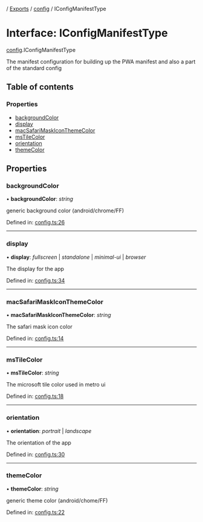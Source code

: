 [](../README.md) / [Exports](../modules.md) / [config](../modules/config.md) / IConfigManifestType

# Interface: IConfigManifestType

[config](../modules/config.md).IConfigManifestType

The manifest configuration for building up the PWA manifest
and also a part of the standard config

## Table of contents

### Properties

- [backgroundColor](config.iconfigmanifesttype.md#backgroundcolor)
- [display](config.iconfigmanifesttype.md#display)
- [macSafariMaskIconThemeColor](config.iconfigmanifesttype.md#macsafarimaskiconthemecolor)
- [msTileColor](config.iconfigmanifesttype.md#mstilecolor)
- [orientation](config.iconfigmanifesttype.md#orientation)
- [themeColor](config.iconfigmanifesttype.md#themecolor)

## Properties

### backgroundColor

• **backgroundColor**: *string*

generic background color (android/chrome/FF)

Defined in: [config.ts:26](https://github.com/onzag/itemize/blob/5fcde7cf/config.ts#L26)

___

### display

• **display**: *fullscreen* \| *standalone* \| *minimal-ui* \| *browser*

The display for the app

Defined in: [config.ts:34](https://github.com/onzag/itemize/blob/5fcde7cf/config.ts#L34)

___

### macSafariMaskIconThemeColor

• **macSafariMaskIconThemeColor**: *string*

The safari mask icon color

Defined in: [config.ts:14](https://github.com/onzag/itemize/blob/5fcde7cf/config.ts#L14)

___

### msTileColor

• **msTileColor**: *string*

The microsoft tile color used in metro ui

Defined in: [config.ts:18](https://github.com/onzag/itemize/blob/5fcde7cf/config.ts#L18)

___

### orientation

• **orientation**: *portrait* \| *landscape*

The orientation of the app

Defined in: [config.ts:30](https://github.com/onzag/itemize/blob/5fcde7cf/config.ts#L30)

___

### themeColor

• **themeColor**: *string*

generic theme color (android/chome/FF)

Defined in: [config.ts:22](https://github.com/onzag/itemize/blob/5fcde7cf/config.ts#L22)
